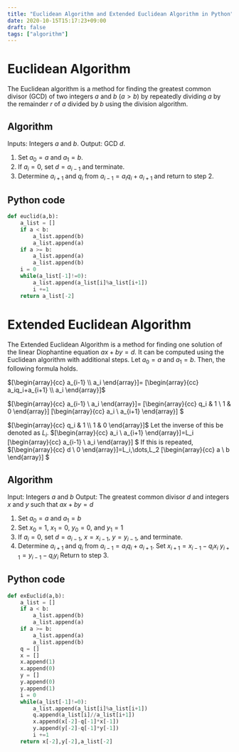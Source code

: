 ```yaml
---
title: "Euclidean Algorithm and Extended Euclidean Algorithm in Python"
date: 2020-10-15T15:17:23+09:00
draft: false
tags: ["algorithm"] 
---
```

<!--more-->
# Euclidean Algorithm
The Euclidean algorithm is a method for finding the greatest common divisor (GCD) of two integers $a$ and $b$ $(a>b)$ by repeatedly dividing $a$ by the remainder $r$ of $a$ divided by $b$ using the division algorithm.

## Algorithm
Inputs: Integers $a$ and $b$.
Output: GCD $d$.

1. Set $a_0=a$ and $a_1=b$.
2. If $a_i=0$, set $d=a_{i-1}$ and terminate.
3. Determine $a_{i+1}$ and $q_i$ from $a_{i-1}=a_iq_i+a_{i+1}$ and return to step 2.

## Python code
```euclid.py
def euclid(a,b):
    a_list = []
    if a < b: 
        a_list.append(b)
        a_list.append(a)
    if a >= b:
        a_list.append(a)
        a_list.append(b)
    i = 0
    while(a_list[-1]!=0):
        a_list.append(a_list[i]%a_list[i+1])
        i +=1
    return a_list[-2]
```

# Extended Euclidean Algorithm
The Extended Euclidean Algorithm is a method for finding one solution of the linear Diophantine equation $ax+by=d$. It can be computed using the Euclidean algorithm with additional steps. Let $a_0=a$ and $a_1=b$. Then, the following formula holds.

$[\begin{array}{cc}
     a_{i-1} \\
     a_i 
\end{array}]=
[\begin{array}{cc}
    a_iq_i+a_{i+1} \\
    a_i 
\end{array}]$ 

$[\begin{array}{cc}
     a_{i-1} \\
     a_i 
\end{array}]=
[\begin{array}{cc}
    q_i & 1 \\
    1 & 0 
\end{array}]
[\begin{array}{cc}
    a_i \\
    a_{i+1} 
\end{array}]
$ 

$[\begin{array}{cc}
    q_i & 1 \\
    1 & 0 
\end{array}]$
Let the inverse of this be denoted as $L_i$.
$[\begin{array}{cc}
     a_i \\
     a_{i+1} 
\end{array}]=L_i
[\begin{array}{cc}
    a_{i-1} \\
    a_i 
\end{array}]
$ 
If this is repeated,
$[\begin{array}{cc}
     d \\
     0
\end{array}]=L_i,\dots,L_2
[\begin{array}{cc}
    a \\
    b
\end{array}]
$ 

## Algorithm
Input: Integers $a$ and $b$
Output: The greatest common divisor $d$ and integers $x$ and $y$ such that $ax+by=d$

1. Set $a_0 =a$ and $a_1 =b$
2. Set $x_0 =1$, $x_1 =0$, $y_0 =0$, and $y_1 =1$
3. If $a_i=0$, set $d=a_{i−1}$, $x=x_{i−1}$, $y=y_{i−1}$, and terminate.
4. Determine $a_{i+1}$ and $q_i$ from $a_{i−1} = a_iq_i + a_{i+1}$. Set
  $x_{i+1} = x_{i−1} − q_ix_i$
  $y_{i+1}=y_{i−1}−q_iy_i$
  Return to step 3.

## Python code
```exEuclid.py
def exEuclid(a,b):
    a_list = []
    if a < b: 
        a_list.append(b)
        a_list.append(a)
    if a >= b:
        a_list.append(a)
        a_list.append(b)
    q = []
    x = []
    x.append(1)
    x.append(0)
    y = []
    y.append(0)
    y.append(1)
    i = 0
    while(a_list[-1]!=0):
        a_list.append(a_list[i]%a_list[i+1])
        q.append(a_list[i]//a_list[i+1])
        x.append(x[-2]-q[-1]*x[-1])
        y.append(y[-2]-q[-1]*y[-1])
        i +=1
    return x[-2],y[-2],a_list[-2]
```
